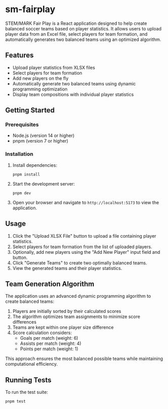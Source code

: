 # sm-fairplay

STEM/MARK Fair Play is a React application designed to help create balanced soccer teams based on player statistics. It allows users to upload player data from an Excel file, select players for team formation, and automatically generates two balanced teams using an optimized algorithm.

## Features

- Upload player statistics from XLSX files
- Select players for team formation
- Add new players on the fly
- Automatically generate two balanced teams using dynamic programming optimization
- Display team compositions with individual player statistics

## Getting Started

### Prerequisites

- Node.js (version 14 or higher)
- pnpm (version 7 or higher)

### Installation

1. Install dependencies:

   ```
   pnpm install
   ```

2. Start the development server:

   ```
   pnpm dev
   ```

3. Open your browser and navigate to `http://localhost:5173` to view the application.

## Usage

1. Click the "Upload XLSX File" button to upload a file containing player statistics.
2. Select players for team formation from the list of uploaded players.
3. Optionally, add new players using the "Add New Player" input field and button.
4. Click "Generate Teams" to create two optimally balanced teams.
5. View the generated teams and their player statistics.

## Team Generation Algorithm

The application uses an advanced dynamic programming algorithm to create balanced teams:

1. Players are initially sorted by their calculated scores
2. The algorithm optimizes team assignments to minimize score differences
3. Teams are kept within one player size difference
4. Score calculation considers:
   - Goals per match (weight: 6)
   - Assists per match (weight: 4)
   - Points per match (weight: 1)

This approach ensures the most balanced possible teams while maintaining computational efficiency.

## Running Tests

To run the test suite:

```
pnpm test
```

